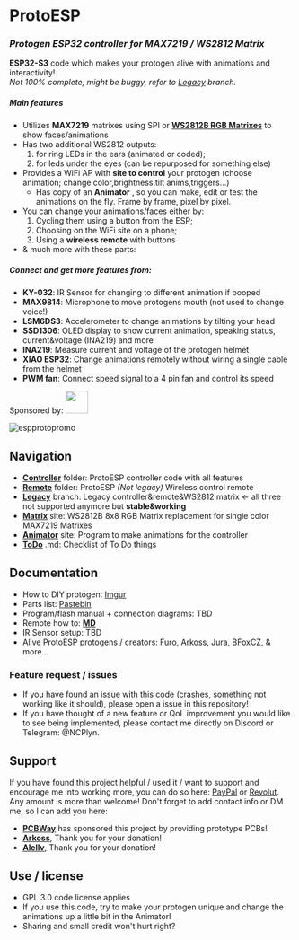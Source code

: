 # ProtoESP
### _Protogen ESP32 controller for MAX7219 / WS2812 Matrix_
**ESP32-S3** code which makes your protogen alive with animations and interactivity!  
*Not 100% complete, might be buggy, refer to  [Legacy](../Legacy) branch.*

##### Main features
- Utilizes **MAX7219** matrixes using SPI or **[WS2812B RGB Matrixes](https://foxxo.cz/proto/matrix/)** to show faces/animations
- Has two additional WS2812 outputs:
	1. for ring LEDs in the ears (animated or coded);
	2. for leds under the eyes (can be repurposed for something else)
- Provides a WiFi AP with **site to control** your protogen (choose animation; change color,brightness,tilt anims,triggers...)
	- Has copy of an **Animator** , so you can make, edit or test the animations on the fly. Frame by frame, pixel by pixel.
- You can change your animations/faces either by:
	1. Cycling them using a button from the ESP;
	2. Choosing on the WiFi site on a phone;
	3. Using a **wireless remote** with buttons
- & much more with these parts:

##### Connect and get more features from:
- **KY-032**: IR Sensor for changing to different animation if booped
- **MAX9814**: Microphone to move protogens mouth (not used to change voice!)
- **LSM6DS3**: Accelerometer to change animations by tilting your head
- **SSD1306**: OLED display to show current animation, speaking status, current&voltage (INA219) and more
- **INA219**: Measure current and voltage of the protogen helmet
- **XIAO ESP32**: Change animations remotely without wiring a single cable from the helmet
- **PWM fan**: Connect speed signal to a 4 pin fan and control its speed

Sponsored by: <a href="https://pcbway.com/g/77jC58"><img src="https://www.electronics-lab.com/wp-content/uploads/2020/04/0x0.png" height="40"></a>

![espprotopromo](https://github.com/user-attachments/assets/c8a63f7a-2e5f-45b6-80ef-6bb01c3a7538)

## Navigation
- [**Controller**](ProtoESP-Controller) folder: ProtoESP controller code with all features
- [**Remote**](ProtoESP-Remote) folder: ProtoESP *(Not legacy)*  Wireless control remote
- [**Legacy**](../Legacy) branch: Legacy controller&remote&WS2812 matrix <- all three not supported anymore but **stable&working**
- [**Matrix**](https://foxxo.cz/proto/matrix/) site: WS2812B 8x8 RGB Matrix replacement for single color MAX7219 Matrixes
- [**Animator**](https://foxxo.cz/proto/animator.html) site: Program to make animations for the controller
- [**ToDo**](todo.md) .md: Checklist of To Do things

## Documentation
- How to DIY protogen: [Imgur](https://imgur.com/a/jYpSbuZ)
- Parts list: [Pastebin](https://pastebin.com/7z4fnVfQ)
- Program/flash manual + connection diagrams: TBD
- Remote how to: [**MD**](ProtoESP-Remote/readme.md)
- IR Sensor setup: TBD
- Alive ProtoESP protogens / creators: [Furo](https://instagram.com/proto_furo), [Arkoss](https://www.instagram.com/snowkatark/), [Jura](https://www.instagram.com/jura_furr/), [BFoxCZ](https://www.instagram.com/bfoxcz/), & more...

### Feature request / issues
- If you have found an issue with this code (crashes, something not working like it should), please open a issue in this repository!
- If you have thought of a new feature or QoL improvement you would like to see being implemented, please contact me directly on Discord or Telegram: @NCPlyn.

## Support
If you have found this project helpful / used it / want to support and encourage me into working more, you can do so here: [PayPal](https://paypal.me/NCPlyn) or [Revolut](https://revolut.me/ncplyn).
Any amount is more than welcome! Don't forget to add contact info or DM me, so I can add you here:

- **<a href="https://pcbway.com/g/77jC58">PCBWay</a>** has sponsored this project by providing prototype PCBs!
- [**Arkoss**](https://www.instagram.com/snowkatark/), Thank you for your donation!
- [**Alellv**](https://github.com/Alellv), Thank you for your donation!

## Use / license
- GPL 3.0 code license applies
- If you use this code, try to make your protogen unique and change the animations up a little bit in the Animator!
- Sharing and small credit won't hurt right?
